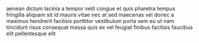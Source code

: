 aenean dictum lacinia a tempor velit congue et quis pharetra tempus fringilla
aliquam sit id mauris vitae nec at sed maecenas vel donec a maximus hendrerit
facilisis porttitor vestibulum porta sem eu ut nam tincidunt risus consequat
massa quis ex vel feugiat finibus facilisis faucibus elit pellentesque elit